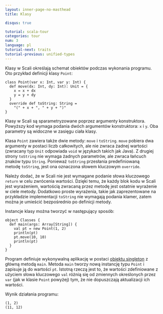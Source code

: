 ```yaml
---
layout: inner-page-no-masthead
title: Klasy

disqus: true

tutorial: scala-tour
categories: tour
num: 3
language: pl
tutorial-next: traits
tutorial-previous: unified-types
---
```


Klasy w Scali określają schemat obiektów podczas wykonania programu. Oto przykład definicji klasy `Point`:

```tut
class Point(var x: Int, var y: Int) {
  def move(dx: Int, dy: Int): Unit = {
    x = x + dx
    y = y + dy
  }
  override def toString: String =
    "(" + x + ", " + y + ")"
}
```

Klasy w Scali są sparametryzowane poprzez argumenty konstruktora. Powyższy kod wymaga podania dwóch argumentów konstruktora: `x` i `y`. Oba parametry są widoczne w zasięgu ciała klasy.

Klasa `Point` zawiera także dwie metody: `move` i `toString`. `move` pobiera dwa argumenty w postaci liczb całkowitych, ale nie zwraca żadnej wartości (zwracany typ `Unit` odpowiada `void` w językach takich jak Java). Z drugiej strony `toString` nie wymaga żadnych parametrów, ale zwraca łańcuch znaków typu `String`. Ponieważ `toString` przesłania predefiniowaną metodę `toString`, jest ona oznaczona słowem kluczowym `override`.

Należy dodać, że w Scali nie jest wymagane podanie słowa kluczowego `return` w celu zwrócenia wartości. Dzięki temu, że każdy blok kodu w Scali jest wyrażeniem, wartością zwracaną przez metodę jest ostatnie wyrażenie w ciele metody. Dodatkowo proste wyrażenia, takie jak zaprezentowane na przykładzie implementacji `toString` nie wymagają podania klamer, zatem można je umieścić bezpośrednio po definicji metody.

Instancje klasy można tworzyć w następujący sposób:

```tut
object Classes {
  def main(args: Array[String]) {
    val pt = new Point(1, 2)
    println(pt)
    pt.move(10, 10)
    println(pt)
  }
}
```

Program definiuje wykonywalną aplikację w postaci [obiektu singleton](singleton-objects.html) z główną metodą `main`. Metoda `main` tworzy nową instancję typu `Point` i zapisuje ją do wartości `pt`. Istotną rzeczą jest to, że wartości zdefiniowane z użyciem słowa kluczowego `val` różnią się od zmiennych określonych przez `var` (jak w klasie `Point` powyżej) tym, że nie dopuszczają aktualizacji ich wartości.

Wynik działania programu:

```
(1, 2)
(11, 12)
```
